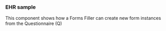 ### EHR sample

This component shows how a Forms Filler can create new form instances from the Questionnaire (Q)


